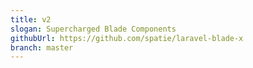 ```yaml
---
title: v2
slogan: Supercharged Blade Components
githubUrl: https://github.com/spatie/laravel-blade-x
branch: master
---
```

